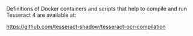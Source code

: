 Definitions of Docker containers and scripts that help to compile and run Tesseract 4 are available at:

https://github.com/tesseract-shadow/tesseract-ocr-compilation
